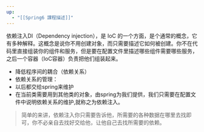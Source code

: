 ```yaml
---
up:
  - "[[Spring6 課程描述]]"
---
```

依赖注入DI（Dependency injection），是 IoC 的一个方面，是个通常的概念，它有多种解释。这概念是说你不用创建对象，而只需要描述它如何被创建。你不在代码里直接组装你的组件和服务，但是要在配置文件里描述哪些组件需要哪些服务，之后一个容器（IoC容器）负责把他们组装起来。

- 降低程序间的耦合（依赖关系）
- 依赖关系的管理：
- 以后都交给spring来维护
- 在当前类需要用到其他类的对象，由spring为我们提供，我们只需要在配置文件中说明依赖关系的维护,就称之为依赖注入。

> 简单的来讲，依赖注入你只需要告诉他，所需要的各种数据在哪里去找即可，你不必亲自去找好交给他，让他自己去找所需要的依赖。